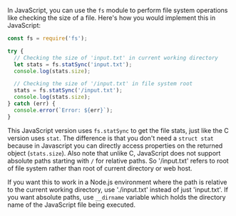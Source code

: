 In JavaScript, you can use the `fs` module to perform file system operations like checking the size of a file. Here's how you would implement this in JavaScript:

```javascript
const fs = require('fs');

try {
  // Checking the size of 'input.txt' in current working directory
  let stats = fs.statSync('input.txt');
  console.log(stats.size);

  // Checking the size of '/input.txt' in file system root 
  stats = fs.statSync('/input.txt');
  console.log(stats.size);
} catch (err) {
  console.error(`Error: ${err}`);
}
```

This JavaScript version uses `fs.statSync` to get the file stats, just like the C version uses `stat`. The difference is that you don't need a `struct stat` because in Javascript you can directly access properties on the returned object (`stats.size`). Also note that unlike C, JavaScript does not support absolute paths starting with `/` for relative paths. So '/input.txt' refers to root of file system rather than root of current directory or web host.

If you want this to work in a Node.js environment where the path is relative to the current working directory, use './input.txt' instead of just 'input.txt'. If you want absolute paths, use `__dirname` variable which holds the directory name of the JavaScript file being executed.

